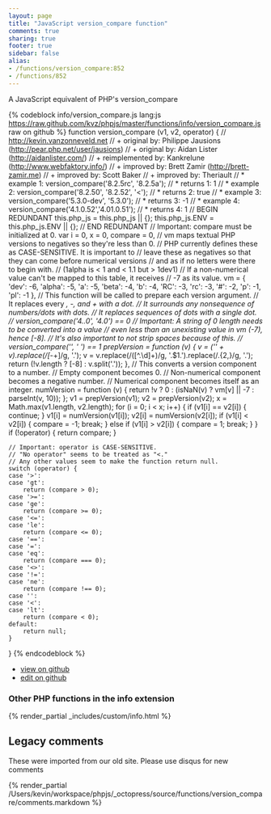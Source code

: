 ```yaml
---
layout: page
title: "JavaScript version_compare function"
comments: true
sharing: true
footer: true
sidebar: false
alias:
- /functions/version_compare:852
- /functions/852
---
```

<!-- Generated by Rakefile:build -->
A JavaScript equivalent of PHP's version_compare

{% codeblock info/version_compare.js lang:js https://raw.github.com/kvz/phpjs/master/functions/info/version_compare.js raw on github %}
function version_compare (v1, v2, operator) {
    // http://kevin.vanzonneveld.net
    // +      original by: Philippe Jausions (http://pear.php.net/user/jausions)
    // +      original by: Aidan Lister (http://aidanlister.com/)
    // + reimplemented by: Kankrelune (http://www.webfaktory.info/)
    // +      improved by: Brett Zamir (http://brett-zamir.me)
    // +      improved by: Scott Baker
    // +      improved by: Theriault
    // *        example 1: version_compare('8.2.5rc', '8.2.5a');
    // *        returns 1: 1
    // *        example 2: version_compare('8.2.50', '8.2.52', '<');
    // *        returns 2: true
    // *        example 3: version_compare('5.3.0-dev', '5.3.0');
    // *        returns 3: -1
    // *        example 4: version_compare('4.1.0.52','4.01.0.51');
    // *        returns 4: 1
    // BEGIN REDUNDANT
    this.php_js = this.php_js || {};
    this.php_js.ENV = this.php_js.ENV || {};
    // END REDUNDANT
    // Important: compare must be initialized at 0. 
    var i = 0,
        x = 0,
        compare = 0,
        // vm maps textual PHP versions to negatives so they're less than 0.
        // PHP currently defines these as CASE-SENSITIVE. It is important to
        // leave these as negatives so that they can come before numerical versions
        // and as if no letters were there to begin with.
        // (1alpha is < 1 and < 1.1 but > 1dev1)
        // If a non-numerical value can't be mapped to this table, it receives
        // -7 as its value.
        vm = {
            'dev': -6,
            'alpha': -5,
            'a': -5,
            'beta': -4,
            'b': -4,
            'RC': -3,
            'rc': -3,
            '#': -2,
            'p': -1,
            'pl': -1
        },
        // This function will be called to prepare each version argument.
        // It replaces every _, -, and + with a dot.
        // It surrounds any nonsequence of numbers/dots with dots.
        // It replaces sequences of dots with a single dot.
        //    version_compare('4..0', '4.0') == 0
        // Important: A string of 0 length needs to be converted into a value
        // even less than an unexisting value in vm (-7), hence [-8].
        // It's also important to not strip spaces because of this.
        //   version_compare('', ' ') == 1
        prepVersion = function (v) {
            v = ('' + v).replace(/[_\-+]/g, '.');
            v = v.replace(/([^.\d]+)/g, '.$1.').replace(/\.{2,}/g, '.');
            return (!v.length ? [-8] : v.split('.'));
        },
        // This converts a version component to a number.
        // Empty component becomes 0.
        // Non-numerical component becomes a negative number.
        // Numerical component becomes itself as an integer.
        numVersion = function (v) {
            return !v ? 0 : (isNaN(v) ? vm[v] || -7 : parseInt(v, 10));
        };
    v1 = prepVersion(v1);
    v2 = prepVersion(v2);
    x = Math.max(v1.length, v2.length);
    for (i = 0; i < x; i++) {
        if (v1[i] == v2[i]) {
            continue;
        }
        v1[i] = numVersion(v1[i]);
        v2[i] = numVersion(v2[i]);
        if (v1[i] < v2[i]) {
            compare = -1;
            break;
        } else if (v1[i] > v2[i]) {
            compare = 1;
            break;
        }
    }
    if (!operator) {
        return compare;
    }

    // Important: operator is CASE-SENSITIVE.
    // "No operator" seems to be treated as "<."
    // Any other values seem to make the function return null.
    switch (operator) {
    case '>':
    case 'gt':
        return (compare > 0);
    case '>=':
    case 'ge':
        return (compare >= 0);
    case '<=':
    case 'le':
        return (compare <= 0);
    case '==':
    case '=':
    case 'eq':
        return (compare === 0);
    case '<>':
    case '!=':
    case 'ne':
        return (compare !== 0);
    case '':
    case '<':
    case 'lt':
        return (compare < 0);
    default:
        return null;
    }
}
{% endcodeblock %}

 - [view on github](https://github.com/kvz/phpjs/blob/master/functions/info/version_compare.js)
 - [edit on github](https://github.com/kvz/phpjs/edit/master/functions/info/version_compare.js)

### Other PHP functions in the info extension
{% render_partial _includes/custom/info.html %}
## Legacy comments
These were imported from our old site. Please use disqus for new comments
<div style="overflow-y: scroll; height: 500px;">
{% render_partial /Users/kevin/workspace/phpjs/_octopress/source/functions/version_compare/comments.markdown %}
</div>
